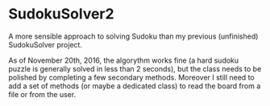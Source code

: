 # SudokuSolver2
A more sensible approach to solving Sudoku than my previous (unfinished) SudokuSolver project.

As of November 20th, 2016, the algorythm works fine (a hard sudoku puzzle is generally solved in less than 2 seconds), but the class needs to be polished by completing a few secondary methods. Moreover I still need to add a set of methods (or maybe a dedicated class) to read the board from a file or from the user.
